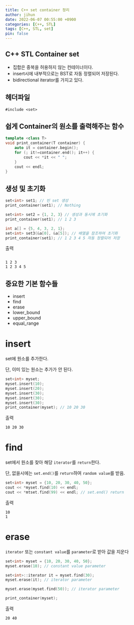 ```yaml
---
title: C++ set container 정리
author: jihun
date: 2022-06-07 00:55:00 +0900
categories: [C++, STL]
tags: [C++, STL, set]
pin: false
---
```


## C++ STL Container set
- 집합은 중복을 허용하지 않는 컨테이너이다.
- insert시에 내부적으로는 BST로 자동 정렬되어 저장된다.
- bidirectional iterator를 가지고 있다.

## 헤더파일
`#include <set>`

## 쉽게 Container의 원소를 출력해주는 함수
```c++
template <class T>
void print_container(T container) {
    auto it = container.begin();
    for (; it!=container.end(); it++) {
        cout << *it << " ";
    }
    cout << endl;
}
```

## 생성 및 초기화
```c++
set<int> set1; // 빈 set 생성
print_container(set1); // Nothing

set<int> set2 = {1, 2, 3} // 생성과 동시에 초기화
print_container(set1); // 1 2 3

int a[] = {5, 4, 3, 2, 1};
set<int> set3(&a[0], &a[5]); // 배열을 참조하여 초기화
print_container(set1); // 1 2 3 4 5 자동 정렬되어 저장
```
출력
```
 
1 2 3
1 2 3 4 5
```

## 중요한 기본 함수들
- insert
- find
- erase
- lower_bound
- upper_bound
- equal_range

# insert
set에 원소를 추가한다.

단, 이미 있는 원소는 추가가 안 된다.
```c++
set<int> myset;
myset.insert(10);
myset.insert(20);
myset.insert(30);
myset.insert(30);
myset.insert(30);
print_container(myset); // 10 20 30
```
출력
```
10 20 30
```

# find
set에서 원소를 찾아 해당 `iterator`를 `return`한다.

단, 없을시에는 `set.end()`를 `return`하여 `random value`를 받음.
```c++
set<int> myset = {10, 20, 30, 40, 50};
cout << *myset.find(10) << endl;
cout << *mtset.find(99) << endl; // set.end() return
```
출력
```
10
1
```

# erase
`iterator` 또는 `constant value`를 `parameter`로 받아 값을 지운다
```c++
set<int> myset = {10, 20, 30, 40, 50};
myset.erase(10); // constant value parameter

set<int>::iterator it = myset.find(30);
myset.erase(it); // iterator parameter

myset.erase(myset.find(50)); // iterator parameter

print_container(myset);
```
출력
```
20 40
```
